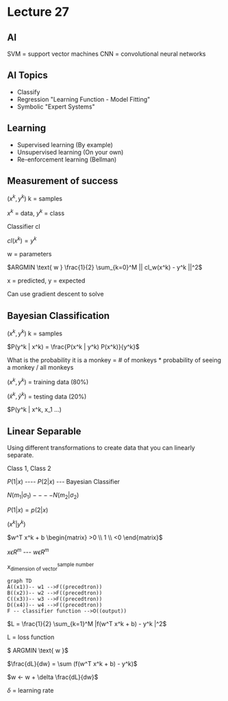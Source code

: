 # Lecture 27

## AI

SVM = support vector machines
CNN = convolutional neural networks

## AI Topics

* Classify
* Regression "Learning Function - Model Fitting"
* Symbolic "Expert Systems"

## Learning

* Supervised learning (By example)
* Unsupervised learning (On your own)
* Re-enforcement learning (Bellman)

## Measurement of success

$(x^k, y^k)$ k = samples

$x^k$ = data, $y^k$ = class

Classifier cl

$cl(x^k) = y^k$

w = parameters

$ARGMIN \text{ w } \frac{1}{2} \sum_{k=0}^M || cl_w(x^k) - y^k ||^2$

x = predicted, y = expected

Can use gradient descent to solve


## Bayesian Classification

$(x^k, y^k)$ k = samples

$P(y^k | x^k) = \frac{P(x^k | y^k) P(x^k)}{y^k}$

What is the probability it is a monkey = # of monkeys * probability of seeing a monkey / all monkeys

$(x^k, y^k)$ = training data (80%)

$(\widetilde{x}^k, \widetilde{y}^k)$ = testing data (20%)

$P(y^k | x^k, x_1 ...)

## Linear Separable

Using different transformations to create data that you can linearly separate.

Class 1, Class 2

$P(1 | x)$ ---- $P(2 | x)$ --- Bayesian Classifier

$N(m_1 | \sigma_1) ---- N(m_2 | \sigma_2)$

$P(1|x) = p(2|x)$

$(x^k | y^k)$

$w^T x^k + b \begin{matrix} >0 \\ 1 \\ <0 \end{matrix}$

$x \epsilon R^m$ --- $w \epsilon R^m$

$x_{\text{dimension of vector}}^{\text{sample number}}$

```mermaid
graph TD
A((x1))-- w1 -->F((precedtron))
B((x2))-- w2 -->F((precedtron))
C((x3))-- w3 -->F((precedtron))
D((x4))-- w4 -->F((precedtron))
F -- classifier function -->O((output))
```

$L = \frac{1}{2} \sum_{k=1}^M |f(w^T x^k + b) - y^k |^2$

L = loss function

$ ARGMIN \text{ w }$

$\frac{dL}{dw} = \sum (f(w^T x^k + b) - y^k)$

$w <- w + \delta \frac{dL}{dw}$

$\delta$ = learning rate






